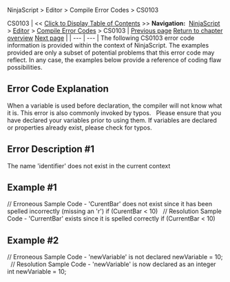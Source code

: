﻿
NinjaScript \> Editor \> Compile Error Codes \> CS0103

CS0103
| \<\< [Click to Display Table of Contents](cs0103.md) \>\> **Navigation:**     [NinjaScript](ninjascript.md) \> [Editor](editor.md) \> [Compile Error Codes](compile_error_codes.md) \> CS0103 | [Previous page](cs0029.md) [Return to chapter overview](compile_error_codes.md) [Next page](cs0200.md) |
| --- | --- |
The following CS0103 error code information is provided within the context of NinjaScript. The examples provided are only a subset of potential problems that this error code may reflect. In any case, the examples below provide a reference of coding flaw possibilities.
 
## Error Code Explanation
When a variable is used before declaration, the compiler will not know what it is. This error is also commonly invoked by typos.
 
Please ensure that you have declared your variables prior to using them. If variables are declared or properties already exist, please check for typos.
 
## Error Description \#1 
The name 'identifier' does not exist in the current context
 
## Example \#1
// Erroneous Sample Code \- 'CurentBar' does not exist since it has been spelled incorrectly (missing an 'r')
if (CurentBar \< 10\)
 
// Resolution Sample Code \- 'CurrentBar' exists since it is spelled correctly
if (CurrentBar \< 10\)
 
## Example \#2
// Erroneous Sample Code \- 'newVariable' is not declared
newVariable \= 10; 
 
// Resolution Sample Code \- 'newVariable' is now declared as an integer
int newVariable \= 10; 
